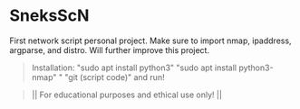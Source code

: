 # SneksScN
First network script personal project. Make sure to import nmap, ipaddress, argparse, and distro. Will further improve this project.
> Installation: "sudo apt install python3" "sudo apt install python3-nmap" " "git (script code)" and run!

> || For educational purposes and ethical use only! ||
